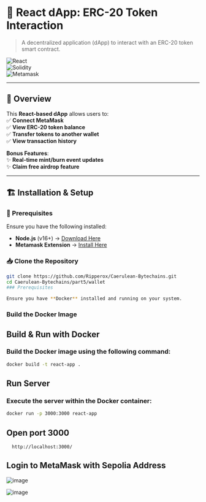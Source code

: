 # 🚀 React dApp: ERC-20 Token Interaction  

> A decentralized application (dApp) to interact with an ERC-20 token smart contract.  

![React](https://img.shields.io/badge/React-18.2.0-blue?style=flat-square)  
![Solidity](https://img.shields.io/badge/Solidity-0.8.x-black?style=flat-square)  
![Metamask](https://img.shields.io/badge/MetaMask-Supported-orange?style=flat-square)  

---

## 📜 Overview  

This **React-based dApp** allows users to:  
✅ **Connect MetaMask**  
✅ **View ERC-20 token balance**  
✅ **Transfer tokens to another wallet**  
✅ **View transaction history**  

**Bonus Features**:  
✨ **Real-time mint/burn event updates**  
✨ **Claim free airdrop feature**  

---

## 🏗️ Installation & Setup  

### 🔧 Prerequisites  
Ensure you have the following installed:  
- **Node.js** (v16+) → [Download Here](https://nodejs.org/)  
- **Metamask Extension** → [Install Here](https://metamask.io/)  

### 📥 Clone the Repository  
```sh
git clone https://github.com/Ripperox/Caerulean-Bytechains.git
cd Caerulean-Bytechains/part5/wallet
### Prerequisites

Ensure you have **Docker** installed and running on your system.
```

### Build the Docker Image


## Build & Run with Docker
### Build the Docker image using the following command:
```sh
docker build -t react-app .
```
## Run Server
### Execute the server within the Docker container:

```sh
docker run -p 3000:3000 react-app
```
## Open port 3000
````
  http://localhost:3000/
````
## Login to MetaMask with Sepolia Address
![image](https://github.com/user-attachments/assets/a29f503a-b163-4458-85c5-c6fd48af3f2a)

![image](https://github.com/user-attachments/assets/305cf13c-cd92-4a04-8078-958666320ca6)
